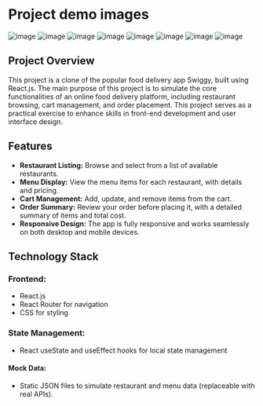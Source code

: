 # Project demo images
![image](https://github.com/user-attachments/assets/087a02fc-a52e-4bf2-94f7-7da74e6ea446)
![image](https://github.com/user-attachments/assets/7fe024a2-e8a7-4cbd-a1d6-d86699e0ea34)
![image](https://github.com/user-attachments/assets/0e5795ba-f487-490a-b413-77dd1e02e548)
![image](https://github.com/user-attachments/assets/2db8295e-042a-49e1-8917-39c7ba8ade3d)
![image](https://github.com/user-attachments/assets/2737b799-a124-444b-aec3-461a81252fe7)
![image](https://github.com/user-attachments/assets/b1b23c96-8f89-4909-8aeb-8fac649e9238)
![image](https://github.com/user-attachments/assets/291cafdb-1fa7-47fb-953d-d53fe3c1519a)
![image](https://github.com/user-attachments/assets/684b256d-6626-4593-b2ff-4ba5af36bbb0)

## Project Overview
This project is a clone of the popular food delivery app Swiggy, built using React.js. The main purpose of this project is to simulate the core functionalities of an online food delivery platform, including restaurant browsing, cart management, and order placement. This project serves as a practical exercise to enhance skills in front-end development and user interface design.

## Features
- **Restaurant Listing:** Browse and select from a list of available restaurants.
- **Menu Display:** View the menu items for each restaurant, with details and pricing.
- **Cart Management:** Add, update, and remove items from the cart.
- **Order Summary:** Review your order before placing it, with a detailed summary of items and total cost.
- **Responsive Design:** The app is fully responsive and works seamlessly on both desktop and mobile devices.
## Technology Stack
### Frontend:
- React.js
- React Router for navigation
- CSS for styling
### State Management:
- React useState and useEffect hooks for local state management
#### Mock Data:
- Static JSON files to simulate restaurant and menu data (replaceable with real APIs).





